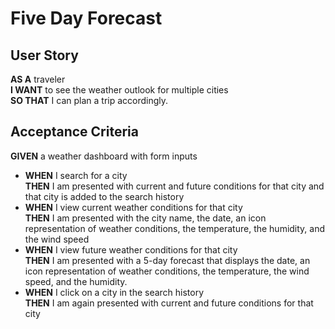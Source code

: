 # Five Day Forecast

## User Story

**AS A** traveler<br>
**I WANT** to see the weather outlook for multiple cities<br>
**SO THAT** I can plan a trip accordingly.

## Acceptance Criteria

**GIVEN** a weather dashboard with form inputs
- **WHEN** I search for a city<br>
**THEN** I am presented with current and future conditions for that city and that city is added to the search history
- **WHEN** I view current weather conditions for that city<br>
**THEN** I am presented with the city name, the date, an icon representation of weather conditions, the temperature, the humidity, and the wind speed
- **WHEN** I view future weather conditions for that city<br>
**THEN** I am presented with a 5-day forecast that displays the date, an icon representation of weather conditions, the temperature, the wind speed, and the humidity.
- **WHEN** I click on a city in the search history<br>
**THEN** I am again presented with current and future conditions for that city
